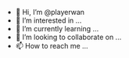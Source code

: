 - 👋 Hi, I’m @playerwan
- 👀 I’m interested in ...
- 🌱 I’m currently learning ...
- 💞️ I’m looking to collaborate on ...
- 📫 How to reach me ...

<!---
playerwan/playerwan is a ✨ special ✨ repository because its `README.md` (this file) appears on your GitHub profile.
You can click the Preview link to take a look at your changes.
--->
